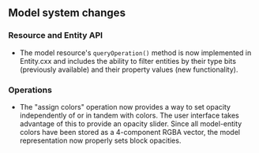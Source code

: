 ## Model system changes

### Resource and Entity API

+ The model resource's `queryOperation()` method is now implemented in
  Entity.cxx and includes the ability to filter entities by their type
  bits (previously available) and their property values (new functionality).

### Operations

+ The "assign colors" operation now provides a way to set opacity independently
  of or in tandem with colors. The user interface takes advantage of this to
  provide an opacity slider. Since all model-entity colors have been stored as
  a 4-component RGBA vector, the model representation now properly sets block
  opacities.
